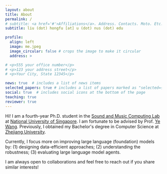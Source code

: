 ```yaml
---
layout: about
title: About
permalink: /
# subtitle: <a href='#'>Affiliations</a>. Address. Contacts. Moto. Etc.
subtitle: liu (dot) hongfu [at] u (dot) nus (dot) edu

profile:
  align: left
  image: me.jpeg
  image_circular: false # crops the image to make it circular
  address: >

# <p>555 your office number</p>
# <p>123 your address street</p>
# <p>Your City, State 12345</p>

news: true  # includes a list of news items
selected_papers: true # includes a list of papers marked as "selected={true}"
social: true  # includes social icons at the bottom of the page
teaching: true
reviewer: true
---
```


<!-- Hi! I am a third-year Ph.D. student in the [Sound and Music Computing Lab](https://smcnus.comp.nus.edu.sg/) at [National University of Singapore](https://www.nus.edu.sg/). I am fortunate to be advised by Prof. [Ye Wang](https://www.comp.nus.edu.sg/cs/people/wangye/). My research interests lie at the intersection of machine learning and natural language processing. I am also broadly interested in machine learning for speech and music topics. 

Previously, I obtained my Bachelor's degree in Computer Science at [Zhejiang University](https://www.zju.edu.cn/english/) where I worked with Prof. [Kejun Zhang](https://person.zju.edu.cn/en/zhangkejun). I also spent a great semester in my senior year at [UC Berkeley](https://www.berkeley.edu/) and visited [CNMAT](https://cnmat.berkeley.edu/) where I worked with Prof. [Carmine Emanuele Cella](http://www.carminecella.com/).  -->
Hi! I am a fourth-year Ph.D. student in the [Sound and Music Computing Lab](https://smcnus.comp.nus.edu.sg/) at [National University of Singapore](https://www.nus.edu.sg/). I am fortunate to be advised by Prof. [Ye Wang](https://www.comp.nus.edu.sg/cs/people/wangye/). Previously, I obtained my Bachelor's degree in Computer Science at [Zhejiang University](https://www.zju.edu.cn/english/). 
<!-- I also spent a great semester in my senior year at [UC Berkeley](https://www.berkeley.edu/) and visited [CNMAT](https://cnmat.berkeley.edu/).  -->

<!-- My research interests lie at the intersection of machine learning and natural language processing. I am also broadly interested in machine learning for speech and music topics.  -->
Currently, I focus more on improving large language (foundation) models by: (1) designing data-efficient approaches; (2) understanding the robustness; (3) evaluating large language model agents. 

<!-- I am also broadly interested in machine learning for NLP, Speech, and Music topics. -->

I am always open to collaborations and feel free to reach out if you share similar interests!


